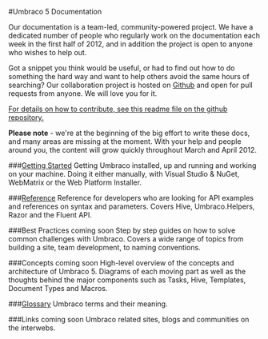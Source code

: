 #Umbraco 5 Documentation

Our documentation is a team-led, community-powered project. We have a dedicated number of people who regularly work on the documentation each week in the first half of 2012, and in addition the project is open to anyone who wishes to help out. 

Got a snippet you think would be useful, or had to find out how to do something the hard way and want to help others avoid the same hours of searching? Our collaboration project is hosted on [Github](http://github.com/umbraco/documentation) and open for pull requests from anyone. We will love you for it. 

[For details on how to contribute, see this readme file on the github repository.](https://github.com/umbraco/Documentation/blob/5.0.1/README.md)

**Please note** - we're at the beginning of the big effort to write these docs, and many areas are missing at the moment. With your help and people around you, the content will grow quickly throughout March and April 2012.

###[Getting Started](Getting-Started/index.md)
Getting Umbraco installed, up and running and working on your machine. Doing it either manually, with Visual Studio & NuGet, WebMatrix or the Web Platform Installer.

###[Reference](Reference/index.md)
Reference for developers who are looking for API examples and references on syntax and parameters. Covers Hive, Umbraco.Helpers, Razor and the Fluent API.

###Best Practices coming soon <!--[Best Practices](Best-Practices/index.md)-->
Step by step guides on how to solve common challenges with Umbraco. Covers a wide range of topics from building a site, team development, to naming conventions.

###Concepts coming soon <!--[Concepts](Concepts/index.md)-->
High-level overview of the concepts and architecture of Umbraco 5. Diagrams of each moving part as well as the thoughts behind the major components such as Tasks, Hive, Templates, Document Types and Macros.

###[Glossary](Glossary/index.md)
Umbraco terms and their meaning.

###Links coming soon <!--[Links](Links/index.md)-->
Umbraco related sites, blogs and communities on the interwebs.
